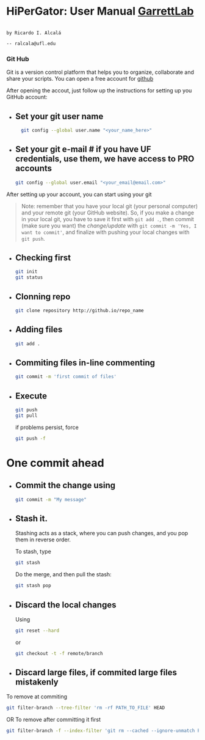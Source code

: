 # HiPerGator: User Manual [GarrettLab](https://www.garrettlab.com/)
                                                                                                       by Ricardo I. Alcalá 
                                                                                                         -- ralcala@ufl.edu

### Git Hub

Git is a version control platform that helps you to organize, collaborate and share your scripts. 
You can open a free account for [github](https://github.com/)

After opening the accout, just follow up the instructions for setting up you GitHub account: 

- ## Set your git user name
  ```bash
    git config --global user.name "<your_name_here>"
  ```
- ## Set your git e-mail # if you have UF credentials, use them, we have access to **PRO accounts** 
  ```bash
  git config --global user.email "<your_email@email.com>"
  ```
 
After setting up your account, you can start using your git 
>Note: remember that you have your local git (your personal computer) and your remote git (your GitHub website).
So, if you make a change in your local git, you have to save it first with `git add .`, then commit (make sure you want) the _change/update_ with 
`git commit -m 'Yes, I want to commit'`, and finalize with pushing your local changes with `git push`.  


-	## Checking first 
	```bash
	git init
	git status
	```

-	## Clonning repo
	```bash
	git clone repository http://github.io/repo_name
	```
-	## Adding files 
	```bash
	git add .
	```
-	## Commiting files in-line commenting
	```bash
	git commit -m 'first commit of files'
	```

- ## Execute
	```bash
	git push
	git pull
	```
	if problems persist, force
	```bash
	git push -f
	```

# One commit ahead
-   ## Commit the change using
    
    ```bash
    git commit -m "My message"
    ```
      
-   ## Stash it.
    Stashing acts as a stack, where you can push changes, and you pop them in reverse order.
    
    To stash, type  
    ```bash
    git stash
    ```
    Do the merge, and then pull the stash:
    ```bash
    git stash pop
    ```
-	## Discard the local changes
	Using  
	```bash
	git reset --hard
	```
	or  
	```bash
	git checkout -t -f remote/branch
	```
- ## Discard large files, if commited large files mistakenly
To remove at commiting
```bash 
git filter-branch --tree-filter 'rm -rf PATH_TO_FILE' HEAD
```
OR
To remove after committing it first 
```bash 
git filter-branch -f --index-filter 'git rm --cached --ignore-unmatch PATH_TO_FILE'
```
